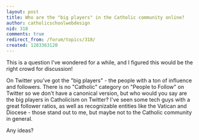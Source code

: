 ```yaml
---
layout: post
title: Who are the "big players" in the Catholic community online?
author: catholicschoolwebdesign
nid: 318
comments: true
redirect_from: /forum/topics/318/
created: 1283363120
---
```

<p>This is a question I&#39;ve wondered for a while, and I figured this would be the right crowd for discussion!</p>
<p>On Twitter you&#39;ve got the &quot;big players&quot; - the people with a ton of influence and followers. There is no &quot;Catholic&quot; category on &quot;People to Follow&quot; on Twitter so we don&#39;t have a canonical version, but who would you say are the big players in Catholicism on Twitter? I&#39;ve seen some tech guys with a great follower ratios, as well as recognizable entities like the Vatican and Diocese - those stand out to me, but maybe not to the Catholic community in general.</p>
<p>Any ideas?</p>
<p>&nbsp;</p>
